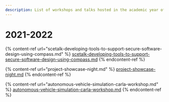 ```yaml
---
description: List of workshops and talks hosted in the academic year of 2021-2022
---
```


# 2021-2022

{% content-ref url="scetalk-developing-tools-to-support-secure-software-design-using-compass.md" %}
[scetalk-developing-tools-to-support-secure-software-design-using-compass.md](scetalk-developing-tools-to-support-secure-software-design-using-compass.md)
{% endcontent-ref %}

{% content-ref url="project-showcase-night.md" %}
[project-showcase-night.md](project-showcase-night.md)
{% endcontent-ref %}

{% content-ref url="autonomous-vehicle-simulation-carla-workshop.md" %}
[autonomous-vehicle-simulation-carla-workshop.md](autonomous-vehicle-simulation-carla-workshop.md)
{% endcontent-ref %}
